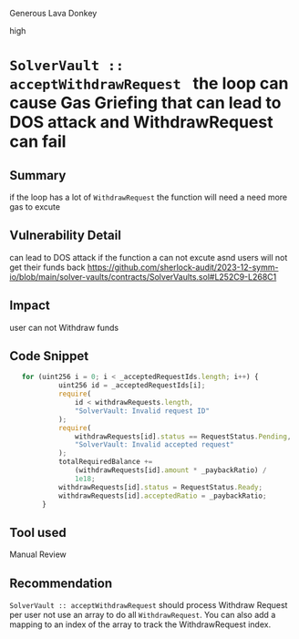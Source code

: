 Generous Lava Donkey

high

# `SolverVault :: acceptWithdrawRequest ` the loop can cause Gas Griefing that can lead to DOS attack and WithdrawRequest can fail

## Summary
if the loop has a lot of  `WithdrawRequest` the function will need a need more gas to excute

## Vulnerability Detail
 can lead to DOS attack if the function a can not excute asnd users will not get their funds back
https://github.com/sherlock-audit/2023-12-symm-io/blob/main/solver-vaults/contracts/SolverVaults.sol#L252C9-L268C1
## Impact
user can not Withdraw funds
## Code Snippet

```javascript
   for (uint256 i = 0; i < _acceptedRequestIds.length; i++) {
            uint256 id = _acceptedRequestIds[i];
            require(
                id < withdrawRequests.length,
                "SolverVault: Invalid request ID"
            );
            require(
                withdrawRequests[id].status == RequestStatus.Pending,
                "SolverVault: Invalid accepted request"
            );
            totalRequiredBalance +=
                (withdrawRequests[id].amount * _paybackRatio) /
                1e18;
            withdrawRequests[id].status = RequestStatus.Ready;
            withdrawRequests[id].acceptedRatio = _paybackRatio;
        }
```

## Tool used

Manual Review

## Recommendation
`SolverVault :: acceptWithdrawRequest` should process Withdraw Request per user not use an array to do all `WithdrawRequest`.
You can also add  a mapping to an index  of the array to track the WithdrawRequest index.